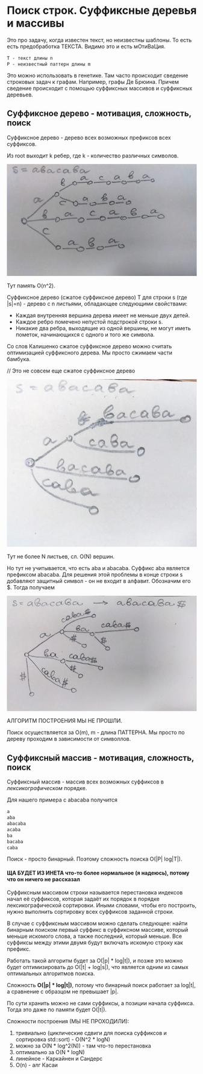 # Поиск строк. Суффиксные деревья и массивы
Это про задачу, когда известен текст, но неизвестны шаблоны. То есть есть предобработка ТЕКСТА. Видимо это и есть мОтиВаЦия.

    T - текст длины n
    P - неизвестный паттерн длины m


Это можно использовать в генетике. Там часто происходит сведение строковых задач к графам. Например, графы Де Брюина. Причем сведение происходит с помощью суффиксных массивов и суффиксных деревьев.


## Суффиксное дерево - мотивация, сложность, поиск
Суффиксное дерево - дерево всех возможных префиксов всех суффиксов.

Из root выходит k ребер, где k - количество различных символов.

![img.png](imgs/klkllklklkklljkjljl.png)

Тут память O(n^2).

Суффиксное дерево (сжатое суффиксное дерево) T для строки s (где |s|=n) - дерево с n листьями, обладающее следующими свойствами:
* Каждая внутренняя вершина дерева имеет не меньше двух детей.
* Каждое ребро помечено непустой подстрокой строки s.
* Никакие два ребра, выходящие из одной вершины, не могут иметь пометок, начинающихся с одного и того же символа.

Со слов Калишенко сжатое суффиксное дерево можно считать оптимизацией суффиксного дерева. Мы просто сжимаем части бамбука.

// Это не совсем еще сжатое суффиксное дерево

![img_2.png](imgs/khjkhjkgjkkghlgl.png)

Тут не более N листьев, сл. O(N) вершин.

Но тут не учитывается, что есть aba и abacaba. Суффикс aba является префиксом abacaba. Для решения этой проблемы в конце строки s добавляют защитный символ - он не входит в алфавит. Обозначим его $. Тогда получаем

![img_3.png](imgs/kjhkghjk.png)



АЛГОРИТМ ПОСТРОЕНИЯ МЫ НЕ ПРОШЛИ.

Поиск осуществляется за O(m), m - длина ПАТТЕРНА. Мы просто по дереву проходим в зависимости от символлов.



## Суффиксный массив - мотивация, сложность, поиск

Суффиксный массив - массив всех возможных суффиксов в _лексикографическом_ порядке.

Для нашего примера с abacaba получится

    a
    aba
    abacaba
    acaba
    ba
    bacaba
    caba

Поиск - просто бинарный. Поэтому сложность поиска O(|P| log|T|). 

#### ЩА БУДЕТ ИЗ ИНЕТА что-то более нормальное (я надеюсь), потому что он ничего не рассказал

Суффиксным массивом строки называется перестановка индексов начал её суффиксов, которая задаёт их порядок в порядке лексикографической сортировки. Иными словами, чтобы его построить, нужно выполнить сортировку всех суффиксов заданной строки.

В случае с суффиксным массивом можно сделать следующее: найти бинарным поиском первый суффикс в суффиксном массиве, который меньше искомого слова, а также последний, который меньше. Все суффиксы между этими двумя будут включать искомую строку как префикс.

Работать такой алгоритм будет за O(|p| * log|t|), и позже это можно будет оптимизировать до O(|t| + log|s|), что является одним из самых оптимальных алгоритмов поиска.

Сложность **O(|p| * log|t|)**, потому что бинарный поиск работает за log|t|, а сравнение с образцом не превышает |p|.


По сути хранить можно не сами суффиксы, а позиции начала суффикса. Тогда это даже по памяти будет O(|t|).

Сложности построения (МЫ НЕ ПРОХОДИЛИ):
1. тривиально (циклические сдвиги для поиска суффиксов и сортировка std::sort) - O(N^2 * logN)
2. можно за O(N * log^2(N)) - там что-то перестановка 
3. оптимально за O(N * logN)
4. линейное - Каркайнен и Сандерс
5. O(n) - алг Касаи





